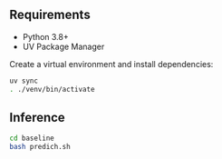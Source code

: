 ## Requirements

- Python 3.8+
- UV Package Manager

Create a virtual environment and install dependencies:

```bash
uv sync
. ./venv/bin/activate
```


## Inference

```bash
cd baseline
bash predich.sh
```